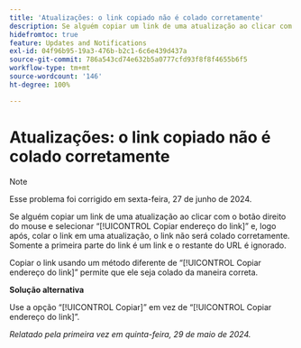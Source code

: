 ```yaml
---
title: 'Atualizações: o link copiado não é colado corretamente'
description: Se alguém copiar um link de uma atualização ao clicar com o botão direito do mouse e selecionar Copiar endereço do link e, logo após, colar o link em uma atualização, o link não será colado corretamente. Somente a primeira parte do link é um link e o restante do URL é ignorado.
hidefromtoc: true
feature: Updates and Notifications
exl-id: 04f96b95-19a3-476b-b2c1-6c6e439d437a
source-git-commit: 786a543cd74e632b5a0777cfd93f8f8f4655b6f5
workflow-type: tm+mt
source-wordcount: '146'
ht-degree: 100%

---
```


# Atualizações: o link copiado não é colado corretamente

>[!NOTE]
>
>Esse problema foi corrigido em sexta-feira, 27 de junho de 2024.

Se alguém copiar um link de uma atualização ao clicar com o botão direito do mouse e selecionar “[!UICONTROL Copiar endereço do link]” e, logo após, colar o link em uma atualização, o link não será colado corretamente. Somente a primeira parte do link é um link e o restante do URL é ignorado.

Copiar o link usando um método diferente de “[!UICONTROL Copiar endereço do link]” permite que ele seja colado da maneira correta.

**Solução alternativa**

Use a opção “[!UICONTROL Copiar]” em vez de “[!UICONTROL Copiar endereço do link]”.

_Relatado pela primeira vez em quinta-feira, 29 de maio de 2024._
